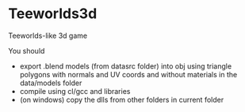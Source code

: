 Teeworlds3d
===========

Teeworlds-like 3d game

You should 
- export .blend models (from datasrc folder) into obj using triangle polygons with normals and UV coords and without materials in the data/models folder
- compile using cl/gcc and libraries
- (on windows) copy the dlls from other folders in current folder
